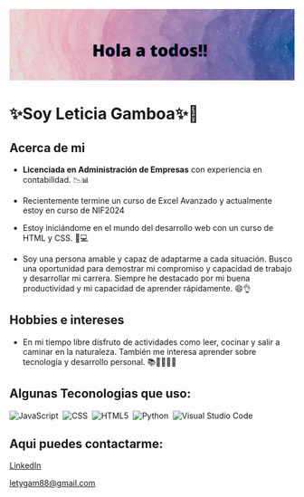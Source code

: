 
![Demo](imagenes/Holaatodos.png)

# ✨Soy Leticia Gamboa✨👋

## Acerca de mi
* **Licenciada en Administración de Empresas** con experiencia en contabilidad. 📉📊

* Recientemente termine un curso de Excel Avanzado y actualmente estoy en curso de NIF2024

* Estoy iniciándome en el mundo del desarrollo web con un curso de HTML y CSS. 🌱💻

* Soy una persona amable y capaz de adaptarme a cada situación. Busco una oportunidad para demostrar mi compromiso y capacidad de trabajo y desarrollar mi carrera. Siempre he destacado por mi buena productividad y mi capacidad de aprender rápidamente. 😄👌

## Hobbies e intereses

* En mi tiempo libre disfruto de actividades como leer, cocinar y salir a caminar en la naturaleza. También me interesa aprender sobre tecnología y desarrollo personal. 📚🍴🌳🌸🚶 

## Algunas Teconologias que uso:

![JavaScript](https://img.shields.io/badge/-JavaScript-0D1117?style=for-the-badge&logo=javascript&labelColor=0D1117&textColor=0D1117)&nbsp;
![CSS](https://img.shields.io/badge/-CSS-0D1117?style=for-the-badge&logo=CSS3&logoColor=1572B6&labelColor=0D1117)&nbsp;
![HTML5](https://img.shields.io/badge/-HTML-0D1117?style=for-the-badge&logo=HTML5&logoColor=ff5722&labelColor=0D1117)&nbsp;
![Python](https://img.shields.io/badge/-python-0D1117?style=for-the-badge&logo=python&logoColor=347ab4&labelColor=0D1117)&nbsp;
![Visual Studio Code](https://img.shields.io/badge/VSCode-0078D4?style=for-the-badge&logo=visual%20studio%20code&logoColor=white)&nbsp;

## Aqui puedes contactarme: 

[LinkedIn](www.linkedin.com/in/leticia-gamboa-mendoza-69a9b9227/)

letygam88@gmail.com



<!--
**LetyGam/LetyGam** is a ✨ _special_ ✨ repository because its `README.md` (this file) appears on your GitHub profile.

Here are some ideas to get you started:

- 🔭 I’m currently working on ...
- 🌱 I’m currently learning ...
- 👯 I’m looking to collaborate on ...
- 🤔 I’m looking for help with ...
- 💬 Ask me about ...
- 📫 How to reach me: ...
- 😄 Pronouns: ...
- ⚡ Fun fact: ...
-->
